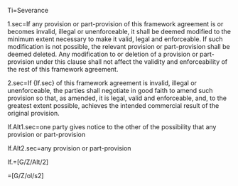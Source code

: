 Ti=Severance

1.sec=If any provision or part-provision of this framework agreement is or becomes invalid, illegal or unenforceable, it shall be deemed modified to the minimum extent necessary to make it valid, legal and enforceable. If such modification is not possible, the relevant provision or part-provision shall be deemed deleted. Any modification to or deletion of a provision or part-provision under this clause shall not affect the validity and enforceability of the rest of this framework agreement.

2.sec=If {If.sec} of this framework agreement is invalid, illegal or unenforceable, the parties shall negotiate in good faith to amend such provision so that, as amended, it is legal, valid and enforceable, and, to the greatest extent possible, achieves the intended commercial result of the original provision.

If.Alt1.sec=one party gives notice to the other of the possibility that any provision or part-provision

If.Alt2.sec=any provision or part-provision

If.=[G/Z/Alt/2]

=[G/Z/ol/s2]
